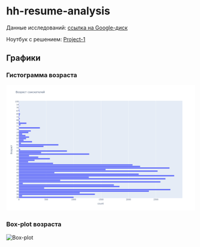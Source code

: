 # hh-resume-analysis

Данные исследований: [ссылка на Google-диск](https://drive.google.com/drive/folders/1dHwpo3FHsecKPjJT5d8q1uzr_OW7UfhK?usp=drive_link)

Ноутбук с решением: [Project-1](https://github.com/UlyanaGru/hh-resume-analysis/blob/master/Project-1.ipynb)

## Графики

### Гистограмма возраста
![Гистограмма](hist_age.png)

### Box-plot возраста
![Box-plot](box_age.svg)
